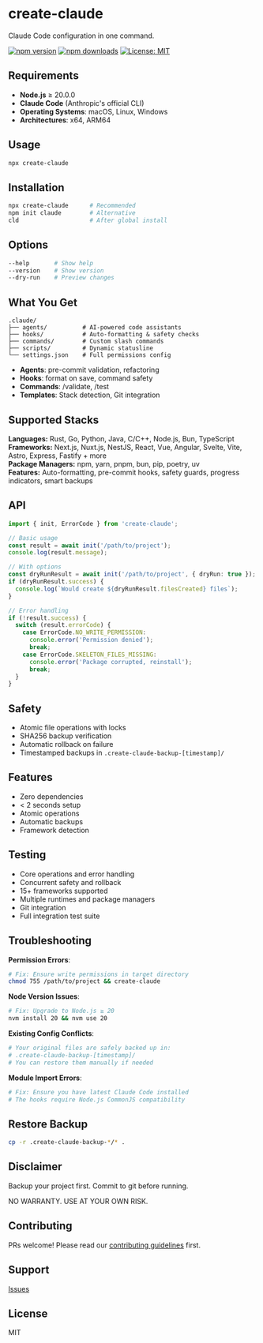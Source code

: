 # create-claude

Claude Code configuration in one command.

[![npm version](https://img.shields.io/npm/v/create-claude.svg)](https://www.npmjs.com/package/create-claude)
[![npm downloads](https://img.shields.io/npm/dm/create-claude.svg)](https://www.npmjs.com/package/create-claude)
[![License: MIT](https://img.shields.io/badge/License-MIT-yellow.svg)](https://opensource.org/licenses/MIT)

## Requirements

- **Node.js** ≥ 20.0.0
- **Claude Code** (Anthropic's official CLI)
- **Operating Systems**: macOS, Linux, Windows
- **Architectures**: x64, ARM64

## Usage

```bash
npx create-claude
```

## Installation

```bash
npx create-claude      # Recommended
npm init claude        # Alternative
cld                    # After global install
```

## Options

```bash
--help       # Show help
--version    # Show version
--dry-run    # Preview changes
```

## What You Get

```
.claude/
├── agents/          # AI-powered code assistants
├── hooks/           # Auto-formatting & safety checks  
├── commands/        # Custom slash commands
├── scripts/         # Dynamic statusline
└── settings.json    # Full permissions config
```

- **Agents**: pre-commit validation, refactoring
- **Hooks**: format on save, command safety
- **Commands**: /validate, /test
- **Templates**: Stack detection, Git integration

## Supported Stacks

**Languages:** Rust, Go, Python, Java, C/C++, Node.js, Bun, TypeScript  
**Frameworks:** Next.js, Nuxt.js, NestJS, React, Vue, Angular, Svelte, Vite, Astro, Express, Fastify + more  
**Package Managers:** npm, yarn, pnpm, bun, pip, poetry, uv  
**Features:** Auto-formatting, pre-commit hooks, safety guards, progress indicators, smart backups

## API

```typescript
import { init, ErrorCode } from 'create-claude';

// Basic usage
const result = await init('/path/to/project');
console.log(result.message);

// With options
const dryRunResult = await init('/path/to/project', { dryRun: true });
if (dryRunResult.success) {
  console.log(`Would create ${dryRunResult.filesCreated} files`);
}

// Error handling
if (!result.success) {
  switch (result.errorCode) {
    case ErrorCode.NO_WRITE_PERMISSION:
      console.error('Permission denied');
      break;
    case ErrorCode.SKELETON_FILES_MISSING:
      console.error('Package corrupted, reinstall');
      break;
  }
}
```

## Safety

- Atomic file operations with locks
- SHA256 backup verification
- Automatic rollback on failure
- Timestamped backups in `.create-claude-backup-[timestamp]/`

## Features

- Zero dependencies
- < 2 seconds setup
- Atomic operations
- Automatic backups
- Framework detection

## Testing

- Core operations and error handling
- Concurrent safety and rollback
- 15+ frameworks supported
- Multiple runtimes and package managers
- Git integration
- Full integration test suite

## Troubleshooting

**Permission Errors**:
```bash
# Fix: Ensure write permissions in target directory
chmod 755 /path/to/project && create-claude
```

**Node Version Issues**:
```bash
# Fix: Upgrade to Node.js ≥ 20
nvm install 20 && nvm use 20
```

**Existing Config Conflicts**:
```bash
# Your original files are safely backed up in:
# .create-claude-backup-[timestamp]/
# You can restore them manually if needed
```

**Module Import Errors**:
```bash
# Fix: Ensure you have latest Claude Code installed
# The hooks require Node.js CommonJS compatibility
```

## Restore Backup

```bash
cp -r .create-claude-backup-*/* .
```

## Disclaimer

Backup your project first. Commit to git before running.

NO WARRANTY. USE AT YOUR OWN RISK.

## Contributing

PRs welcome! Please read our [contributing guidelines](https://github.com/RMNCLDYO/create-claude/blob/main/CONTRIBUTING.md) first.

## Support

[Issues](https://github.com/RMNCLDYO/create-claude/issues)

## License

MIT
